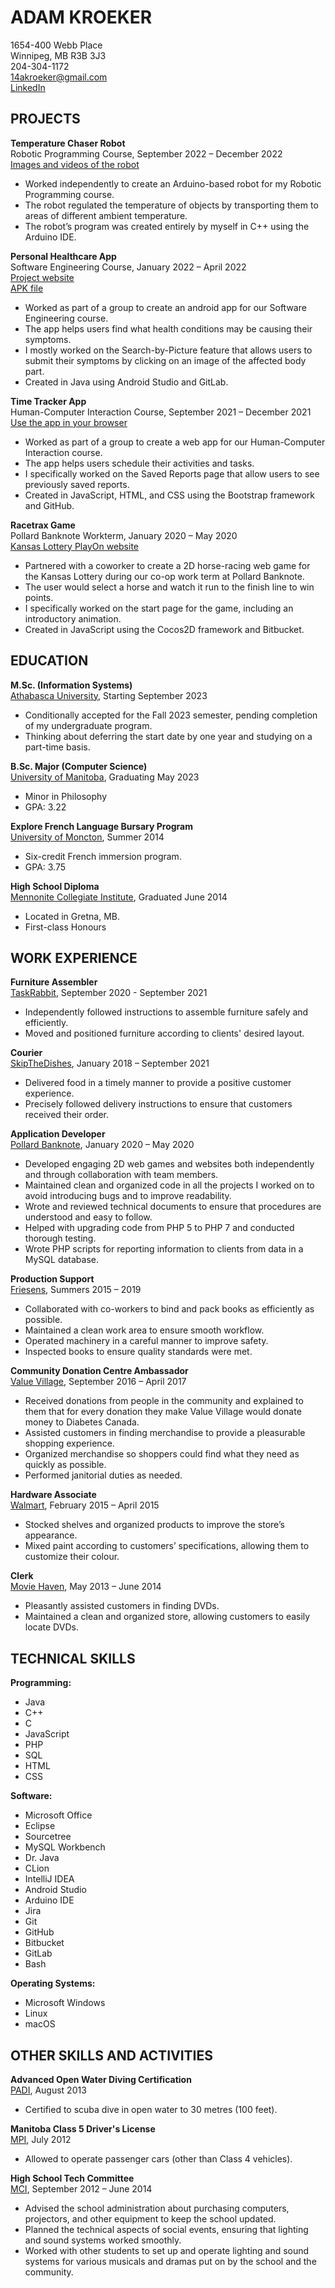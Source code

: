 # ADAM KROEKER  
1654-400 Webb Place  
Winnipeg, MB R3B 3J3  
204-304-1172  
14akroeker@gmail.com  
[LinkedIn](https://www.linkedin.com/in/adam-kroeker)  

## PROJECTS    
**Temperature Chaser Robot**  
Robotic Programming Course, September 2022 – December 2022  
[Images and videos of the robot](https://drive.google.com/drive/folders/1Enr5P5ziI5ILpJkGsD8HMYNVRkxaqRI3?usp=share_link)  
- Worked independently to create an Arduino-based robot for my Robotic Programming course.  
- The robot regulated the temperature of objects by transporting them to areas of different ambient temperature.  
- The robot’s program was created entirely by myself in C++ using the Arduino IDE.  

**Personal Healthcare App**  
Software Engineering Course, January 2022 – April 2022  
[Project website](/PersonalHealthcareWebsite/)  
[APK file](https://drive.google.com/drive/folders/1j1siGLkH_Gp0NXCIeegCs5K9VZ9d8xMG?usp=sharing)  
- Worked as part of a group to create an android app for our Software Engineering course.  
- The app helps users find what health conditions may be causing their symptoms.  
- I mostly worked on the Search-by-Picture feature that allows users to submit their symptoms by clicking on an image of the affected body part.  
- Created in Java using Android Studio and GitLab.  

**Time Tracker App**  
Human-Computer Interaction Course, September 2021 – December 2021  
[Use the app in your browser](/TimeTrackerApp/)  
- Worked as part of a group to create a web app for our Human-Computer Interaction course.  
- The app helps users schedule their activities and tasks.  
- I specifically worked on the Saved Reports page that allow users to see previously saved reports.  
- Created in JavaScript, HTML, and CSS using the Bootstrap framework and GitHub.   

**Racetrax Game**  
Pollard Banknote Workterm, January 2020 – May 2020  
[Kansas Lottery PlayOn website](https://www.kslottery.com/PlayOn/index.html)  
- Partnered with a coworker to create a 2D horse-racing web game for the Kansas Lottery during our co-op work term at Pollard Banknote.  
- The user would select a horse and watch it run to the finish line to win points.  
- I specifically worked on the start page for the game, including an introductory animation.  
- Created in JavaScript using the Cocos2D framework and Bitbucket.  


## EDUCATION 
**M.Sc. (Information Systems)**  
[Athabasca University](https://www.athabascau.ca/), Starting September 2023  
- Conditionally accepted for the Fall 2023 semester, pending completion of my undergraduate program.  
- Thinking about deferring the start date by one year and studying on a part-time basis.  

**B.Sc. Major (Computer Science)**  
[University of Manitoba](https://umanitoba.ca/), Graduating May 2023  
- Minor in Philosophy  
- GPA: 3.22  

**Explore French Language Bursary Program**  
[University of Moncton](https://www.umoncton.ca/), Summer 2014  
- Six-credit French immersion program.  
- GPA: 3.75  

**High School Diploma**  
[Mennonite Collegiate Institute](https://mciblues.net/), Graduated June 2014  
- Located in Gretna, MB.  
- First-class Honours  

## WORK EXPERIENCE  
**Furniture Assembler**  
[TaskRabbit](https://www.taskrabbit.ca/ca/en/), September 2020 - September 2021  
- Independently followed instructions to assemble furniture safely and efficiently.  
- Moved and positioned furniture according to clients' desired layout.  

**Courier**  
[SkipTheDishes](https://www.skipthedishes.com/), January 2018 – September 2021  
- Delivered food in a timely manner to provide a positive customer experience.  
- Precisely followed delivery instructions to ensure that customers received their order.  

**Application Developer**  
[Pollard Banknote](https://www.pollardbanknote.com/), January 2020 – May 2020  
- Developed engaging 2D web games and websites both independently and through collaboration with team members.  
- Maintained clean and organized code in all the projects I worked on to avoid introducing bugs and to improve readability.  
- Wrote and reviewed technical documents to ensure that procedures are understood and easy to follow.  
- Helped with upgrading code from PHP 5 to PHP 7 and conducted thorough testing.  
- Wrote PHP scripts for reporting information to clients from data in a MySQL database.  

**Production Support**  
[Friesens](https://www.friesens.com/), Summers 2015 – 2019  
- Collaborated with co-workers to bind and pack books as efficiently as possible.  
- Maintained a clean work area to ensure smooth workflow.  
- Operated machinery in a careful manner to improve safety.  
- Inspected books to ensure quality standards were met.  

**Community Donation Centre Ambassador**  
[Value Village](https://www.valuevillage.ca/), September 2016 – April 2017  
- Received donations from people in the community and explained to them that for every donation they make Value Village would donate money to Diabetes Canada.  
- Assisted customers in finding merchandise to provide a pleasurable shopping experience.  
- Organized merchandise so shoppers could find what they need as quickly as possible.  
- Performed janitorial duties as needed.  

**Hardware Associate**  
[Walmart](https://www.walmart.ca/en), February 2015 – April 2015  
- Stocked shelves and organized products to improve the store’s appearance.  
- Mixed paint according to customers’ specifications, allowing them to customize their colour.  

**Clerk**  
[Movie Haven](https://pizzahaven.ca/), May 2013 – June 2014  
- Pleasantly assisted customers in finding DVDs.  
- Maintained a clean and organized store, allowing customers to easily locate DVDs.

## TECHNICAL SKILLS  
**Programming:**  
- Java
- C++
- C
- JavaScript
- PHP
- SQL
- HTML
- CSS

**Software:**  

- Microsoft Office
- Eclipse
- Sourcetree
- MySQL Workbench
- Dr. Java
- CLion
- IntelliJ IDEA
- Android Studio
- Arduino IDE
- Jira
- Git
- GitHub
- Bitbucket
- GitLab
- Bash

**Operating Systems:**  
- Microsoft Windows
- Linux
- macOS

## OTHER SKILLS AND ACTIVITIES 
**Advanced Open Water Diving Certification**  
[PADI](https://www.padi.com/), August 2013  
- Certified to scuba dive in open water to 30 metres (100 feet).  

**Manitoba Class 5 Driver's License**  
[MPI](https://www.mpi.mb.ca/Pages/Home.aspx), July 2012  
- Allowed to operate passenger cars (other than Class 4 vehicles).

**High School Tech Committee**  
[MCI](https://mciblues.net/), September 2012 – June 2014  
- Advised the school administration about purchasing computers, projectors, and other equipment to keep the school updated.  
- Planned the technical aspects of social events, ensuring that lighting and sound systems worked smoothly.  
- Worked with other students to set up and operate lighting and sound systems for various musicals  and dramas put on by the school and the community.  
